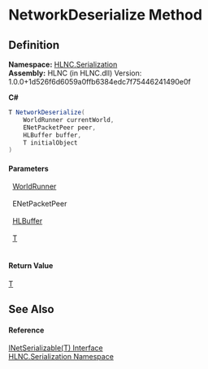 # NetworkDeserialize Method




## Definition
**Namespace:** <a href="N_HLNC_Serialization">HLNC.Serialization</a>  
**Assembly:** HLNC (in HLNC.dll) Version: 1.0.0+1d526f6d6059a0ffb6384edc7f75446241490e0f

**C#**
``` C#
T NetworkDeserialize(
	WorldRunner currentWorld,
	ENetPacketPeer peer,
	HLBuffer buffer,
	T initialObject
)
```



#### Parameters
<dl><dt>  <a href="T_HLNC_WorldRunner">WorldRunner</a></dt><dd> </dd><dt>  ENetPacketPeer</dt><dd> </dd><dt>  <a href="T_HLNC_Serialization_HLBuffer">HLBuffer</a></dt><dd> </dd><dt>  <a href="T_HLNC_Serialization_INetSerializable_1">T</a></dt><dd> </dd></dl>

#### Return Value
<a href="T_HLNC_Serialization_INetSerializable_1">T</a>

## See Also


#### Reference
<a href="T_HLNC_Serialization_INetSerializable_1">INetSerializable(T) Interface</a>  
<a href="N_HLNC_Serialization">HLNC.Serialization Namespace</a>  

